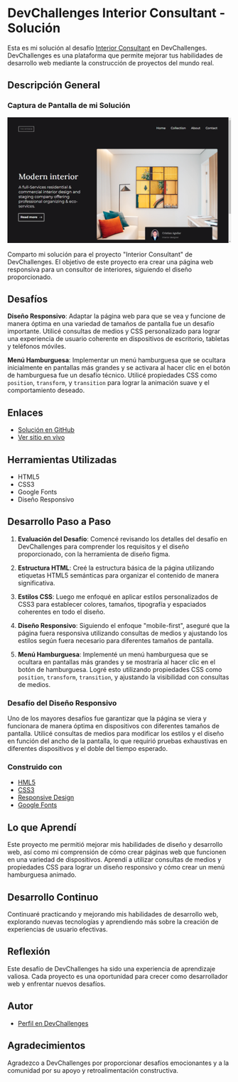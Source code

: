 # DevChallenges Interior Consultant - Solución

Esta es mi solución al desafío [Interior Consultant](https://devchallenges.io/challenges/Jymh2b2FyebRTUljkNcb) en DevChallenges. DevChallenges es una plataforma que permite mejorar tus habilidades de desarrollo web mediante la construcción de proyectos del mundo real.

## Descripción General
### Captura de Pantalla de mi Solución

![Captura de Pantalla](./assets/interiror-consultant.png)

Comparto mi solución para el proyecto "Interior Consultant" de DevChallenges. El objetivo de este proyecto era crear una página web responsiva para un consultor de interiores, siguiendo el diseño proporcionado.

## Desafíos

**Diseño Responsivo**: Adaptar la página web para que se vea y funcione de manera óptima en una variedad de tamaños de pantalla fue un desafío importante. Utilicé consultas de medios y CSS personalizado para lograr una experiencia de usuario coherente en dispositivos de escritorio, tabletas y teléfonos móviles.

**Menú Hamburguesa**: Implementar un menú hamburguesa que se ocultara inicialmente en pantallas más grandes y se activara al hacer clic en el botón de hamburguesa fue un desafío técnico. Utilicé propiedades CSS como `position`, `transform`, y `transition` para lograr la animación suave y el comportamiento deseado.

## Enlaces

- [Solución en GitHub](https://github.com/CristianAguilar-dev/Interior-Consultant-devchallenges.io)
- [Ver sitio en vivo](https://cristianaguilar-dev.github.io/Interior-Consultant-devchallenges.io/)

## Herramientas Utilizadas

- HTML5
- CSS3
- Google Fonts
- Diseño Responsivo

## Desarrollo Paso a Paso

1. **Evaluación del Desafío**: Comencé revisando los detalles del desafío en DevChallenges para comprender los requisitos y el diseño proporcionado, con la herramienta de diseño figma.

2. **Estructura HTML**: Creé la estructura básica de la página utilizando etiquetas HTML5 semánticas para organizar el contenido de manera significativa.

3. **Estilos CSS**: Luego me enfoqué en aplicar estilos personalizados de CSS3 para establecer colores, tamaños, tipografía y espaciados coherentes en todo el diseño.

4. **Diseño Responsivo**: Siguiendo el enfoque "mobile-first", aseguré que la página fuera responsiva utilizando consultas de medios y ajustando los estilos según fuera necesario para diferentes tamaños de pantalla.

5. **Menú Hamburguesa**: Implementé un menú hamburguesa que se ocultara en pantallas más grandes y se mostraría al hacer clic en el botón de hamburguesa. Logré esto utilizando propiedades CSS como `position`, `transform`, `transition`, y ajustando la visibilidad con consultas de medios.

### Desafío del Diseño Responsivo

Uno de los mayores desafíos fue garantizar que la página se viera y funcionara de manera óptima en dispositivos con diferentes tamaños de pantalla. Utilicé consultas de medios para modificar los estilos y el diseño en función del ancho de la pantalla, lo que requirió pruebas exhaustivas en diferentes dispositivos y el doble del tiempo esperado.

### Construido con

- [HML5](https://developer.mozilla.org/es/docs/Web/HTML)
- [CSS3](https://developer.mozilla.org/es/docs/Web/CSS)
- [Responsive Design](https://developer.mozilla.org/es/docs/Glossary/Responsive_web_design)
- [Google Fonts](https://fonts.google.com/)

## Lo que Aprendí

Este proyecto me permitió mejorar mis habilidades de diseño y desarrollo web, así como mi comprensión de cómo crear páginas web que funcionen en una variedad de dispositivos. Aprendí a utilizar consultas de medios y propiedades CSS para lograr un diseño responsivo y cómo crear un menú hamburguesa animado.

## Desarrollo Continuo

Continuaré practicando y mejorando mis habilidades de desarrollo web, explorando nuevas tecnologías y aprendiendo más sobre la creación de experiencias de usuario efectivas.

## Reflexión

Este desafío de DevChallenges ha sido una experiencia de aprendizaje valiosa. Cada proyecto es una oportunidad para crecer como desarrollador web y enfrentar nuevos desafíos.

## Autor

- [Perfil en DevChallenges](https://devchallenges.io/portfolio/CristianAguilar-dev)

## Agradecimientos

Agradezco a DevChallenges por proporcionar desafíos emocionantes y a la comunidad por su apoyo y retroalimentación constructiva.
